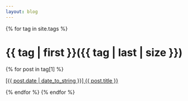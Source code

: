 ```yaml
---
layout: blog
---
```


{% for tag in site.tags %}
<h1 id="{{ tag | first }}">{{ tag | first }}({{ tag | last | size }})</h1>
  {% for post in tag[1] %}
  <p>
    <span class="glyphicon glyphicon-chevron-right"></span>
    <a href="{{ post.url }}">[{{ post.date | date_to_string }}]&nbsp;{{ post.title }}</a>
  </p>
  {% endfor %}
{% endfor %}
